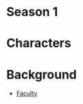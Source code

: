<!-- TITLE: Pa Brazil -->
<!-- SUBTITLE: A quick summary of Pa Brazil -->

<!-- TITLE: Sycamour Division -->
<!-- SUBTITLE: A quick summary of Sycamour Division -->

# Season 1
# Characters
# Background
* [Faculty](pa-brazil/faculty)